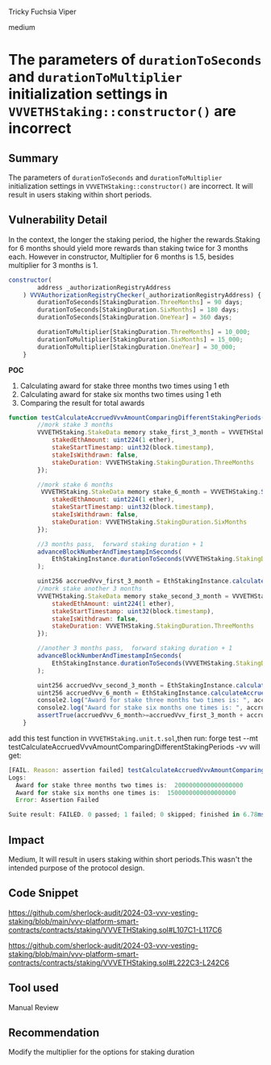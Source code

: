 Tricky Fuchsia Viper

medium

# The parameters of `durationToSeconds` and `durationToMultiplier` initialization settings in `VVVETHStaking::constructor()` are incorrect

## Summary
The parameters of `durationToSeconds` and `durationToMultiplier` initialization settings in `VVVETHStaking::constructor()` are incorrect. It will result in users staking within short periods.

## Vulnerability Detail
In the context, the longer the staking period, the higher the rewards.Staking for 6 months should yield more rewards than staking twice for 3 months each. 
However in constructor, Multiplier for 6 months is 1.5, besides multiplier for 3 months is 1.
```javascript
constructor(
        address _authorizationRegistryAddress
    ) VVVAuthorizationRegistryChecker(_authorizationRegistryAddress) {
        durationToSeconds[StakingDuration.ThreeMonths] = 90 days;
        durationToSeconds[StakingDuration.SixMonths] = 180 days;
        durationToSeconds[StakingDuration.OneYear] = 360 days;

        durationToMultiplier[StakingDuration.ThreeMonths] = 10_000;
        durationToMultiplier[StakingDuration.SixMonths] = 15_000;
        durationToMultiplier[StakingDuration.OneYear] = 30_000;
    }

```
**POC**
1. Calculating award for stake three months two times using 1 eth
2. Calculating award for stake six months two times using 1 eth
3. Comparing the result for total awards
```javascript
function testCalculateAccruedVvvAmountComparingDifferentStakingPeriods() public {
        //mork stake 3 months
        VVVETHStaking.StakeData memory stake_first_3_month = VVVETHStaking.StakeData({
            stakedEthAmount: uint224(1 ether),
            stakeStartTimestamp: uint32(block.timestamp),
            stakeIsWithdrawn: false,
            stakeDuration: VVVETHStaking.StakingDuration.ThreeMonths
        });

        //mork stake 6 months
         VVVETHStaking.StakeData memory stake_6_month = VVVETHStaking.StakeData({
            stakedEthAmount: uint224(1 ether),
            stakeStartTimestamp: uint32(block.timestamp),
            stakeIsWithdrawn: false,
            stakeDuration: VVVETHStaking.StakingDuration.SixMonths
        });

        //3 months pass,  forward staking duration + 1
        advanceBlockNumberAndTimestampInSeconds(
            EthStakingInstance.durationToSeconds(VVVETHStaking.StakingDuration.ThreeMonths) + 1
        );

        uint256 accruedVvv_first_3_month = EthStakingInstance.calculateAccruedVvvAmount(stake_first_3_month);
        //mork stake another 3 months
        VVVETHStaking.StakeData memory stake_second_3_month = VVVETHStaking.StakeData({
            stakedEthAmount: uint224(1 ether),
            stakeStartTimestamp: uint32(block.timestamp),
            stakeIsWithdrawn: false,
            stakeDuration: VVVETHStaking.StakingDuration.ThreeMonths
        });

        //another 3 months pass,  forward staking duration + 1
        advanceBlockNumberAndTimestampInSeconds(
            EthStakingInstance.durationToSeconds(VVVETHStaking.StakingDuration.ThreeMonths) + 1
        );

        uint256 accruedVvv_second_3_month = EthStakingInstance.calculateAccruedVvvAmount(stake_second_3_month);
        uint256 accruedVvv_6_month = EthStakingInstance.calculateAccruedVvvAmount(stake_6_month);
        console2.log("Award for stake three months two times is: ", accruedVvv_first_3_month + accruedVvv_second_3_month);
        console2.log("Award for stake six months one times is: ", accruedVvv_6_month);
        assertTrue(accruedVvv_6_month>=accruedVvv_first_3_month + accruedVvv_second_3_month);
    }

```
add this test function in `VVVETHStaking.unit.t.sol`,then run:
forge test --mt testCalculateAccruedVvvAmountComparingDifferentStakingPeriods -vv
will get:
```javascript
[FAIL. Reason: assertion failed] testCalculateAccruedVvvAmountComparingDifferentStakingPeriods() (gas: 83878)
Logs:
  Award for stake three months two times is:  2000000000000000000
  Award for stake six months one times is:  1500000000000000000
  Error: Assertion Failed

Suite result: FAILED. 0 passed; 1 failed; 0 skipped; finished in 6.78ms (840.71µs CPU time)

```




## Impact
Medium, It will result in users staking within short periods.This wasn't the intended purpose of the protocol design.

## Code Snippet
https://github.com/sherlock-audit/2024-03-vvv-vesting-staking/blob/main/vvv-platform-smart-contracts/contracts/staking/VVVETHStaking.sol#L107C1-L117C6

https://github.com/sherlock-audit/2024-03-vvv-vesting-staking/blob/main/vvv-platform-smart-contracts/contracts/staking/VVVETHStaking.sol#L222C3-L242C6

## Tool used

Manual Review

## Recommendation
Modify the multiplier for  the options for staking duration

